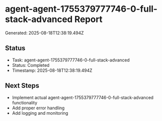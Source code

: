 # agent-agent-1755379777746-0-full-stack-advanced Report

Generated: 2025-08-18T12:38:19.494Z

## Status
- Task: agent-agent-1755379777746-0-full-stack-advanced
- Status: Completed
- Timestamp: 2025-08-18T12:38:19.494Z

## Next Steps
- Implement actual agent-agent-1755379777746-0-full-stack-advanced functionality
- Add proper error handling
- Add logging and monitoring
